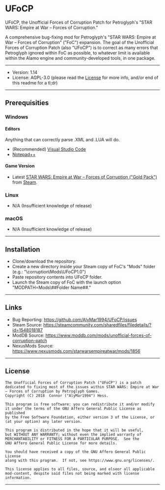 # UFoCP
UFoCP, the Unofficial Forces of Corruption Patch for Petroglyph's "STAR WARS: Empire at War – Forces of Corruption."

A comprehensive bug-fixing mod for Petroglyph's "STAR WARS: Empire at War – Forces of Corruption" ("FoC") expansion. The goal of the Unofficial Forces of Corruption Patch (also "UFoCP") is to correct as many errors that Petroglyph ignored within FoC as possible, to whatever limit is available within the Alamo engine and community-developed tools, in one package.

---

* Version: 1.14
* License: AGPL-3.0 (please read the [License](https://github.com/AlyMar1994/UFoCP/blob/master/LICENSE) for more info, and/or end of this readme for a tl;dr)

---

## Prerequisities
### Windows
#### Editors
Anything that can correctly parse .XML and .LUA will do.
* (Recommended) [Visual Studio Code](https://code.visualstudio.com/)
* [Notepad++](https://notepad-plus-plus.org/)

#### Game Version
* Latest [STAR WARS: Empire at War – Forces of Corruption ("Gold Pack")](https://store.steampowered.com/app/32470/STAR_WARS_Empire_at_War__Gold_Pack/) from [Steam](https://store.steampowered.com/).

### Linux
* N/A (Insufficient knowledge of release)

### macOS
* N/A (Insufficient knowledge of release)

----

## Installation
* Clone/download the repository.
* Create a new directory inside your Steam copy of FoC's "Mods" folder (e.g.: "\corruption\Mods\UFoCP1.0\")
* Paste repository contents into UFoCP folder.
* Launch the Steam copy of FoC with the launch option "MODPATH=Mods\\##Folder Name##."

----

## Links
- Bug Reporting: https://github.com/AlyMar1994/UFoCP/issues
- Steam Source: https://steamcommunity.com/sharedfiles/filedetails/?id=1548018187
- ModDB Source: https://www.moddb.com/mods/unofficial-forces-of-corruption-patch
- NexusMods Source: https://www.nexusmods.com/starwarsempireatwar/mods/1856

----

## License
    The Unofficial Forces of Corruption Patch ("UFoCP") is a patch dedicated to fixing most of the issues within STAR WARS: Empire at War – Forces of Corruption by Petroglyph Games.
    Copyright (C) 2018  Connor ("AlyMar1994") Hess.

    This program is free software: you can redistribute it and/or modify
    it under the terms of the GNU Affero General Public License as published
    by the Free Software Foundation, either version 3 of the License, or
    (at your option) any later version.

    This program is distributed in the hope that it will be useful,
    but WITHOUT ANY WARRANTY; without even the implied warranty of
    MERCHANTABILITY or FITNESS FOR A PARTICULAR PURPOSE.  See the
    GNU Affero General Public License for more details.

    You should have received a copy of the GNU Affero General Public License
    along with this program.  If not, see https://www.gnu.org/licenses/.

    This license applies to all files, source, and elseor all applicable mod-content, despite said files not being marked with license information.

----
